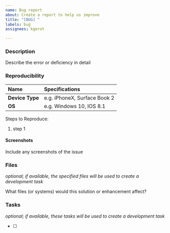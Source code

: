 ```yaml
---
name: Bug report
about: Create a report to help us improve
title: "[BUG] "
labels: bug
assignees: kgerot

---
```


### Description

Describe the error or deficiency in detail

### Reproducibility

| Name                 | Specifications                         | 
| :----------------- | :------------------------------- | 
| **Device Type** | e.g. iPhoneX, Surface Book 2  |
| **OS**                | e.g. Windows 10, IOS 8.1        |

Steps to Reproduce:
1. step 1

#### Screenshots

Include any screenshots of the issue

### Files 

*optional; if available, the specified files will be used to create a development task*

What files (or systems) would this solution or enhancement affect?

### Tasks

*optional; if available, these tasks will be used to create a development task*

- [ ]
